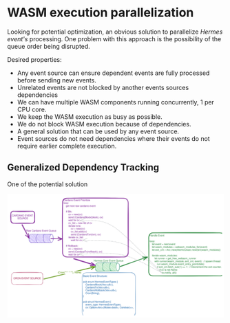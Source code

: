 # WASM execution parallelization

Looking for potential optimization,
an obvious solution to parallelize *Hermes event's* processing.
One problem with this approach is the possibility of the queue order being disrupted.

Desired properties:

* Any event source can ensure dependent events are fully processed before sending new events.
* Unrelated events are not blocked by another events sources dependencies
* We can have multiple WASM components running concurrently, 1 per CPU core.
* We keep the WASM execution as busy as possible.
* We do not block WASM execution because of dependencies.
* A general solution that can be used by any event source.
* Event sources do not need dependencies where their events do not require earlier complete execution.

## Generalized Dependency Tracking

One of the potential solution

![generalized_dependency_tracking](./../images/generalized_dependency_tracking.svg)
